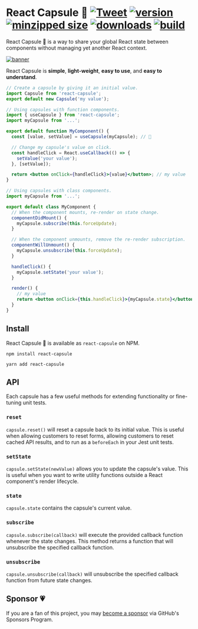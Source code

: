 # React Capsule 💊 [![Tweet](https://img.shields.io/twitter/url/http/shields.io.svg?style=social)](https://twitter.com/intent/tweet?text=You%20might%20not%20need%20the%20React%20Context%20API%20for%20your%20global%20state!&url=https://github.com/CharlesStover/react-capsule&via=CharlesStover&hashtags=react,reactjs,javascript,typescript,webdev,webdevelopment) [![version](https://img.shields.io/npm/v/react-capsule.svg)](https://www.npmjs.com/package/react-capsule) [![minzipped size](https://img.shields.io/bundlephobia/minzip/react-capsule.svg)](https://www.npmjs.com/package/react-capsule) [![downloads](https://img.shields.io/npm/dt/react-capsule.svg)](https://www.npmjs.com/package/react-capsule) [![build](https://api.travis-ci.com/CharlesStover/react-capsule.svg)](https://travis-ci.com/CharlesStover/react-capsule/)

React Capsule 💊 is a way to share your global React state between components
without managing yet another React context.

[![banner](https://user-images.githubusercontent.com/343837/86960994-48518f00-c115-11ea-8309-940f228013f9.png)](https://github.com/CharlesStover/react-capsule)

React Capsule is **simple**, **light-weight**, **easy to use**, and
**easy to understand**.

```javascript
// Create a capsule by giving it an initial value.
import Capsule from 'react-capsule';
export default new Capsule('my value');
```

```jsx
// Using capsules with function components.
import { useCapsule } from 'react-capsule';
import myCapsule from '...';

export default function MyComponent() {
  const [value, setValue] = useCapsule(myCapsule); // 💊

  // Change my capsule's value on click.
  const handleClick = React.useCallback(() => {
    setValue('your value');
  }, [setValue]);

  return <button onClick={handleClick}>{value}</button>; // my value
}
```

```jsx
// Using capsules with class components.
import myCapsule from '...';

export default class MyComponent {
  // When the component mounts, re-render on state change.
  componentDidMount() {
    myCapsule.subscribe(this.forceUpdate);
  }

  // When the component unmounts, remove the re-render subscription.
  componentWillUnmount() {
    myCapsule.unsubscribe(this.forceUpdate);
  }

  handleClick() {
    myCapsule.setState('your value');
  }

  render() {
    // my value
    return <button onClick={this.handleClick}>{myCapsule.state}</button>;
  }
}
```

## Install

React Capsule 💊 is available as `react-capsule` on NPM.

```
npm install react-capsule
```

```
yarn add react-capsule
```

## API

Each capsule has a few useful methods for extending functionality or fine-tuning
unit tests.

### `reset`

`capsule.reset()` will reset a capsule back to its initial value. This is useful
when allowing customers to reset forms, allowing customers to reset cached API
results, and to run as a `beforeEach` in your Jest unit tests.

### `setState`

`capsule.setState(newValue)` allows you to update the capsule's value. This is
useful when you want to write utility functions outside a React component's
render lifecycle.

### `state`

`capsule.state` contains the capsule's current value.

### `subscribe`

`capsule.subscribe(callback)` will execute the provided callback function
whenever the state changes. This method returns a function that will unsubscribe
the specified callback function.

### `unsubscribe`

`capsule.unsubscribe(callback)` will unsubscribe the specified callback function
from future state changes.

## Sponsor 💗

If you are a fan of this project, you may
[become a sponsor](https://github.com/sponsors/CharlesStover)
via GitHub's Sponsors Program.
